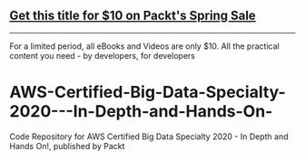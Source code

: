 ## [Get this title for $10 on Packt's Spring Sale](https://www.packt.com/V14933?utm_source=github&utm_medium=packt-github-repo&utm_campaign=spring_10_dollar_2022)
-----
For a limited period, all eBooks and Videos are only $10. All the practical content you need \- by developers, for developers

# AWS-Certified-Big-Data-Specialty-2020---In-Depth-and-Hands-On-
Code Repository for AWS Certified Big Data Specialty 2020 - In Depth and Hands On!, published by Packt
